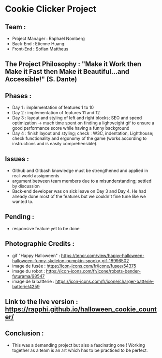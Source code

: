 # Cookie Clicker Project
## Team :
* Project Manager : Raphaël Nomberg
* Back-End : Etienne Huang
* Front-End : Sofian Mattheus
## The Project Philosophy : "Make it Work then Make it Fast then Make it Beautiful...and Accessible!" (S. Dante)
## Phases :
* Day 1 : implementation of features 1 to 10
* Day 2 : implementation of features 11 and 12
* Day 3 : layout and styling of left and right blocks; SEO and speed optimization -> much time spent on finding a lightweight gif to ensure a good performance score while having a funny background
* Day 4 : finish layout and styling; check : W3C, indentation, Lighthouse; check functionality and ergonomy of the game (works according to instructions and is easily comprehensible).
## Issues :
* Github and Gitbash knowledge must be strengthened and applied in real-world assignments
* argument between team members due to a misunderstanding; settled by discussion
* Back-end developer was on sick leave on Day 3 and Day 4. He had already done most of the features but we couldn't fine tune like we wanted to.
## Pending : 
* responsive feature yet to be done
## Photographic Credits :
* gif "Happy Halloween"  : https://tenor.com/view/happy-halloween-halloween-funny-skeleton-pumpkin-spooky-gif-18996502
* image de fusée : https://icon-icons.com/fr/icone/fusee/54375 
* image du robot : https://icon-icons.com/fr/icone/robots-bender-futurama/98547 
* image de la batterie : https://icon-icons.com/fr/icone/charger-batterie-batterie/4259 
## Link to the live version : https://rapphi.github.io/halloween_cookie_counter/
## Conclusion :
* This was a demanding project but also a fascinating one ! Working together as a team is an art which has to be practiced to be perfect. 